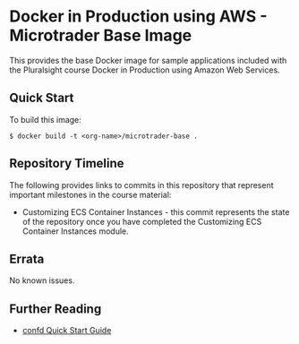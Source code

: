 # Docker in Production using AWS - Microtrader Base Image

This provides the base Docker image for sample applications included with the Pluralsight course Docker in Production using Amazon Web Services.

## Quick Start

To build this image: 

```
$ docker build -t <org-name>/microtrader-base .
```

## Repository Timeline

The following provides links to commits in this repository that represent important milestones in the course material:

- Customizing ECS Container Instances - this commit represents the state of the repository once you have completed the Customizing ECS Container Instances module.

## Errata

No known issues.

## Further Reading

- [confd Quick Start Guide](https://github.com/kelseyhightower/confd/blob/master/docs/quick-start-guide.md)